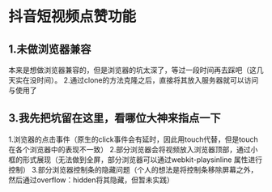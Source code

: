 # 抖音短视频点赞功能
## 1.未做浏览器兼容
本来是想做浏览器兼容的，但是浏览器的坑太深了，等过一段时间再去踩吧（这几天实在没时间）。
2.通过clone的方法克隆之后，直接将其放入服务器就可以访问与使用了
## 3.我先把坑留在这里，看哪位大神来指点一下
1.浏览器的点击事件（原生的click事件会有延时，因此用touch代替，但是touch在各个浏览器中的表现不一致）
2.部分浏览器会将视频放入浏览器顶部，通过小框的形式展现（无法做到全屏，部分浏览器可以通过webkit-playsinline 属性进行控制）
3.部分浏览器控制条的隐藏问题（个人的想法是将控制条移除屏幕之外，然后通过overflow：hidden将其隐藏，但暂未实践）